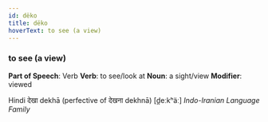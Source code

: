 ```yaml
---
id: dëko
title: dëko
hoverText: to see (a view)
---
```


### to see (a view)

**Part of Speech**: Verb
**Verb**: to see/look at
**Noun**: a sight/view
**Modifier**: viewed

Hindi देखा dekhā (perfective of देखना dekhnā) [d̪eːkʰäː]
*Indo-Iranian Language Family*